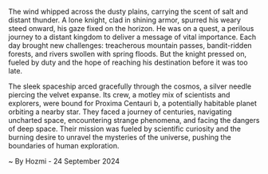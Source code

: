 
The wind whipped across the dusty plains, carrying the scent of salt and distant thunder. A lone knight, clad in shining armor, spurred his weary steed onward, his gaze fixed on the horizon. He was on a quest, a perilous journey to a distant kingdom to deliver a message of vital importance. Each day brought new challenges: treacherous mountain passes, bandit-ridden forests, and rivers swollen with spring floods. But the knight pressed on, fueled by duty and the hope of reaching his destination before it was too late.

The sleek spaceship arced gracefully through the cosmos, a silver needle piercing the velvet expanse. Its crew, a motley mix of scientists and explorers, were bound for Proxima Centauri b, a potentially habitable planet orbiting a nearby star. They faced a journey of centuries, navigating uncharted space, encountering strange phenomena, and facing the dangers of deep space. Their mission was fueled by scientific curiosity and the burning desire to unravel the mysteries of the universe, pushing the boundaries of human exploration. 

~ By Hozmi - 24 September 2024
